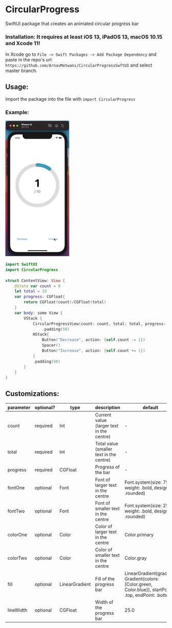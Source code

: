 # CircularProgress

SwiftUI package that creates an animated circular progress bar

### Installation: It requires at least iOS 13, iPadOS 13, macOS 10.15  and Xcode 11!

In Xcode go to `File -> Swift Packages -> Add Package Dependency` and paste in the repo's url: `https://github.com/ArnavMotwani/CircularProgressSwftUI` and select master branch.

## Usage:

Import the package into the file with  `import CircularProgress`

### Example:

<p float="center">
  <img src="./Gifs/example.gif" width="200" />
</p>

```swift
import SwiftUI
import CircularProgress

struct ContentView: View {
    @State var count = 0
    let total = 10
    var progress: CGFloat{
        return CGFloat(count)/CGFloat(total)
    }
    var body: some View {
        VStack {
            CircularProgressView(count: count, total: total, progress: progress)
                .padding(50)
            HStack{
                Button("Decrease", action: {self.count -= 1})
                Spacer()
                Button("Increase", action: {self.count += 1})
            }
            .padding(50)
        }
    }
}

```

## Customizations:

| parameter | optional? | type              | description                               | default                                                                                                    |
|-----------|-----------|-------------------|-------------------------------------------|------------------------------------------------------------------------------------------------------------|
| count     | required  | Int               | Current value (larger text in the centre) | -                                                                                                          |
| total     | required  | Int               | Total value (smaller text in the centre)  | -                                                                                                          |
| progress  | required  | CGFloat           | Progress of the bar                       | -                                                                                                          |
| fontOne   | optional  | Font              | Font of larger text in the centre         | Font.system(size: 75, weight: .bold, design: .rounded)                                                     |
| fontTwo   | optional  | Font              | Font of smaller text in the centre        | Font.system(size: 25, weight: .bold, design: .rounded)                                                     |
| colorOne  | optional  | Color             | Color of larger text in the centre        | Color.primary                                                                                              |
| colorTwo  | optional  | Color             | Color of smaller text in the centre       | Color.gray                                                                                                 |
| fill      | optional  | LinearGradient | Fill of the progress bar                  | LinearGradient(gradient: Gradient(colors: [Color.green, Color.blue]), startPoint: .top, endPoint: .bottom) |
| lineWidth | optional  | CGFloat           | Width of the progress bar                 | 25.0                                                                                                       |

